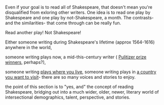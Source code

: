 Even if your goal is to read all of Shakespeare, that doesn't mean you're disqualified from exloring other writers. One idea is to read one play by Shakespeare and one play by not-Shakespeare, a month. The contrasts- and the similarities- that come through can be really fun.


Read another play! Not Shakespeare! 

Either someone writing during Shakespeare's lifetime (approx 1564-1616) anywhere in the world, 

someone writing plays now, a mid-this-century writer ( [Pulitizer prize winners](https://www.pulitzer.org/prize-winners-by-category/218), perhaps?),

someone writing [plays where you live](https://en.wikipedia.org/wiki/List_of_playwrights_by_nationality_and_year_of_birth), someone writing plays in [a country you want to visit](https://www.britannica.com/topic/list-of-playwrights-2030379)- there are so many voices and stories to enjoy.


the point of this section is to "yes, and" the concept of reading Shakespeare, bridging out into a much wider, older, newer, literary world of intersectional demographics, talent, perspective, and stories. 
